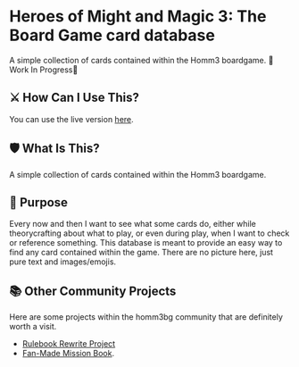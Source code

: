 # Heroes of Might and Magic 3: The Board Game card database

A simple collection of cards contained within the Homm3 boardgame.
🚧Work In Progress🚧

## ⚔️ How Can I Use This?
You can use the live version [here](https://mirzipan.github.io/Homm3_BG_Database/).

## 🛡️ What Is This?
A simple collection of cards contained within the Homm3 boardgame.

## 📖 Purpose
Every now and then I want to see what some cards do, either while theorycrafting about what to play, or even during play, when I want to check or reference something. This database is meant to provide an easy way to find any card contained within the game. There are no picture here, just pure text and images/emojis.

## 📚 Other Community Projects
Here are some projects within the homm3bg community that are definitely worth a visit.

- [Rulebook Rewrite Project](https://github.com/Heegu-sama/Homm3BG)
- [Fan-Made Mission Book](https://github.com/qwrtln/Homm3BG-mission-book).
